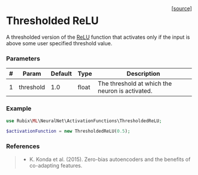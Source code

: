 <span style="float:right;"><a href="https://github.com/RubixML/RubixML/blob/master/src/NeuralNet/ActivationFunctions/ThresholdedReLU.php">[source]</a></span>

# Thresholded ReLU
A thresholded version of the [ReLU](relu.md) function that activates only if the input is above some user specified threshold value.

### Parameters
| # | Param | Default | Type | Description |
|---|---|---|---|---|
| 1 | threshold | 1.0 | float | The threshold at which the neuron is activated. |

### Example
```php
use Rubix\ML\NeuralNet\ActivationFunctions\ThresholdedReLU;

$activationFunction = new ThresholdedReLU(0.5);
```

### References
>- K. Konda et al. (2015). Zero-bias autoencoders and the benefits of co-adapting features.